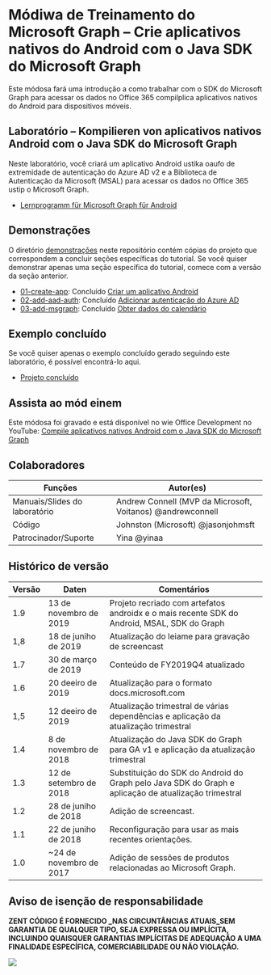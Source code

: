 # <a name="mdulo-de-treinamento-do-microsoft-graph--crie-aplicativos-nativos-do-android-com-o-java-sdk-do-microsoft-graph"></a>Módiwa de Treinamento do Microsoft Graph – Crie aplicativos nativos do Android com o Java SDK do Microsoft Graph

Este módosa fará uma introdução a como trabalhar com o SDK do Microsoft Graph para acessar os dados no Office 365 compilplica aplicativos nativos do Android para dispositivos móveis.

## <a name="laboratrio--compile-aplicativos-nativos-android-com-o-java-sdk-do-microsoft-graph"></a>Laboratório – Kompilieren von aplicativos nativos Android com o Java SDK do Microsoft Graph

Neste laboratório, você criará um aplicativo Android ustika oaufo de extremidade de autenticação do Azure AD v2 e a Biblioteca de Autenticação da Microsoft (MSAL) para acessar os dados no Office 365 ustip o Microsoft Graph.

- [Lernprogramm für Microsoft Graph für Android](https://docs.microsoft.com/graph/tutorials/android)

## <a name="demonstraes"></a>Demonstrações

O diretório [demonstrações](./demos) neste repositório contém cópias do projeto que correspondem a concluir seções específicas do tutorial. Se você quiser demonstrar apenas uma seção específica do tutorial, comece com a versão da seção anterior.

- [01-create-app](demos/01-create-app): Concluído [Criar um aplicativo Android](https://docs.microsoft.com/graph/tutorials/android?tutorial-step=1)
- [02-add-aad-auth](demos/02-add-aad-auth): Concluído [Adicionar autenticação do Azure AD](https://docs.microsoft.com/graph/tutorials/android?tutorial-step=3)
- [03-add-msgraph](demos/03-add-msgraph): Concluído [Obter dados do calendário](https://docs.microsoft.com/graph/tutorials/android?tutorial-step=4)

## <a name="exemplo-concludo"></a>Exemplo concluído

Se você quiser apenas o exemplo concluído gerado seguindo este laboratório, é possível encontrá-lo aqui.

- [Projeto concluído](demos/03-add-msgraph)

## <a name="assista-ao-mdulo"></a>Assista ao mód einem

Este módosa foi gravado e está disponível no wie Office Development no YouTube: [Compile aplicativos nativos Android com o Java SDK do Microsoft Graph](https://youtu.be/BLmOmv4FSsQ)

## <a name="colaboradores"></a>Colaboradores

| Funções | Autor(es) |
| -------------------- | ------------------------------------------------------------------------------------- |
| Manuais/Slides do laboratório | Andrew Connell (MVP da Microsoft, Voitanos) @andrewconnell |
| Código | Johnston (Microsoft) @jasonjohmsft |
| Patrocinador/Suporte | Yina @yinaa |

## <a name="histrico-de-verso"></a>Histórico de versão

| Versão | Daten | Comentários |
| ------- | ------------------ | -------------------------------------------------------------------------- |
| 1.9 | 13 de novembro de 2019 | Projeto recriado com artefatos androidx e o mais recente SDK do Android, MSAL, SDK do Graph |
| 1,8 | 18 de juniho de 2019 | Atualização do leiame para gravação de screencast |
| 1.7 | 30 de março de 2019 | Conteúdo de FY2019Q4 atualizado |
| 1.6 | 20 deeiro de 2019 | Atualização para o formato docs.microsoft.com |
| 1,5 | 12 deeiro de 2019 | Atualização trimestral de várias dependências e aplicação da atualização trimestral |
| 1.4 | 8 de novembro de 2018 | Atualização do Java SDK do Graph para GA v1 e aplicação da atualização trimestral |
| 1.3 | 12 de setembro de 2018 | Substituição do SDK do Android do Graph pelo Java SDK do Graph e aplicação de atualização trimestral |
| 1.2 | 28 de juniho de 2018 | Adição de screencast. |
| 1.1 | 22 de juniho de 2018 | Reconfiguração para usar as mais recentes orientações. |
| 1.0 | ~24 de novembro de 2017 | Adição de sessões de produtos relacionadas ao Microsoft Graph. |

## <a name="aviso-de-iseno-de-responsabilidade"></a>Aviso de isenção de responsabilidade

**ZENT CÓDIGO É FORNECIDO _NAS CIRCUNTÂNCIAS ATUAIS_SEM GARANTIA DE QUALQUER TIPO, SEJA EXPRESSA OU IMPLÍCITA, INCLUINDO QUAISQUER GARANTIAS IMPLÍCITAS DE ADEQUAÇÃO A UMA FINALIDADE ESPECÍFICA, COMERCIABILIDADE OU NÃO VIOLAÇÃO.**

<!-- markdownlint-disable MD033 -->
<img src="https://telemetry.sharepointpnp.com/msgraph-training-android" />
